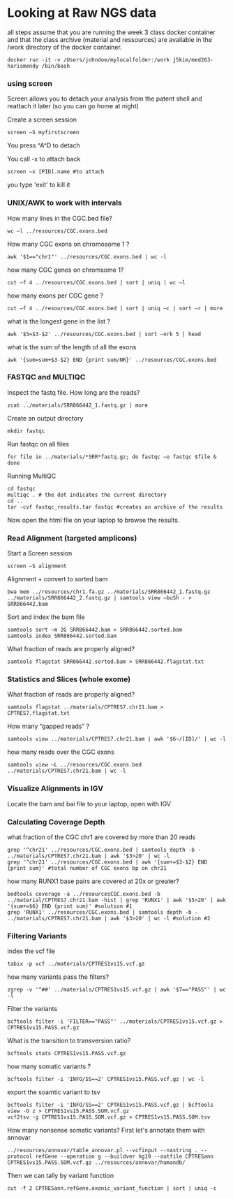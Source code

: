 # Looking at Raw NGS data

all steps assume that you are running the week 3 class docker container and that the class archive (material and ressources) are available in the /work directory of the docker container.

```{bash}
docker run -it -v /Users/johndoe/mylocalfolder:/work j5kim/med263-harismendy /bin/bash
```


### using screen

Screen allows you to detach your analysis from the patent shell and reattach it later (so you can go home at night)

Create a screen session

```{bash}
screen –S myfirstscreen
```

You press ^A^D to detach

You call -x to attach back

```{bash}
screen –x [PID].name #to attach
```

you type 'exit' to kill it



### UNIX/AWK to work with intervals

How many lines in the CGC.bed file?

```{bash}
wc –l ../resources/CGC.exons.bed
```

How many CGC exons on chromosome 1 ?

```{bash}
awk '$1=="chr1"' ../resources/CGC.exons.bed | wc -l
```

how many CGC genes on chromsome 1?

```{bash}
cut –f 4 ../resources/CGC.exons.bed | sort | uniq | wc –l
```

how many exons per CGC gene ?

```{bash}
cut –f 4 ../resources/CGC.exons.bed | sort | uniq –c | sort –r | more
```

what is the longest gene in the list ?

```{bash}
awk '$5=$3-$2' ../resources/CGC.exons.bed | sort –nrk 5 | head
```

what is the sum of the length of all the exons

```{bash}
awk '{sum=sum+$3-$2} END {print sum/NR}' ../resources/CGC.exons.bed
```


### FASTQC and MULTIQC


Inspect the fastq file. How long are the reads?

```{bash}
zcat ../materials/SRR866442_1.fastq.gz | more
```

Create an output directory

```{bash}
mkdir fastqc
```

Run fastqc on all files

```{bash}
for file in ../materials/*SRR*fastq.gz; do fastqc –o fastqc $file & done
```

Running MultiQC

```{bash}
cd fastqc
multiqc . # the dot indicates the current directory
cd ..
tar -cvf fastqc_results.tar fastqc #creates an archive of the results
```

Now open the html file on your laptop to browse the results.



### Read Alignment (targeted amplicons)


Start a Screen session
```{bash}
screen –S alignment
```

Alignment + convert to sorted bam
```{bash}
bwa mem ../resources/chr1.fa.gz ../materials/SRR866442_1.fastq.gz ../materials/SRR866442_2.fastq.gz | samtools view –buSh - > SRR866442.bam
```

Sort and index the bam file
```{bash}
samtools sort –m 2G SRR866442.bam > SRR866442.sorted.bam
samtools index SRR866442.sorted.bam
```

What fraction of reads are properly aligned?
```{bash}
samtools flagstat SRR866442.sorted.bam > SRR866442.flagstat.txt
```


### Statistics and Slices (whole exome)

What fraction of reads are properly aligned?
```{bash}
samtools flagstat ../materials/CPTRES7.chr21.bam > CPTRES7.flagstat.txt
```

How many “gapped reads” ?
```{bash}
samtools view ../materials/CPTRES7.chr21.bam | awk '$6~/[ID]/' | wc -l
```

how many reads over the CGC exons
```{bash}
samtools view –L ../resources/CGC.exons.bed ../materials/CPTRES7.chr21.bam | wc -l
```


### Visualize Alignments in IGV


Locate the bam and bai file to your laptop, open with IGV


### Calculating Coverage Depth


what fraction of the CGC chr1 are covered by more than 20 reads
```{bash}
grep '^chr21' ../resources/CGC.exons.bed | samtools depth -b - ../materials/CPTRES7.chr21.bam | awk '$3>20' | wc -l
grep '^chr21' ../resources/CGC.exons.bed | awk '{sum+=$3-$2} END {print sum}' #total number of CGC exons bp on chr21
```

how many RUNX1 base pairs are covered at 20x or greater?
```{bash}
bedtools coverage -a ../resourcesCGC.exons.bed -b ../material/CPTRES7.chr21.bam -hist | grep 'RUNX1' | awk '$5>20' | awk '{sum+=$6} END {print sum}' #solution #1
grep 'RUNX1' ../resources/CGC.exons.bed | samtools depth -b - ../materials/CPTRES7.chr21.bam | awk '$3>20' | wc -l #solution #2
```


### Filtering Variants

index the vcf file
```{bash}
tabix -p vcf ../materials/CPTRES1vs15.vcf.gz
```

how many variants pass the filters?
```{bash}
zgrep -v '^##' ../materials/CPTRES1vs15.vcf.gz | awk '$7=="PASS"' | wc -l
```

Filter the variants
```{bash}
bcftools filter -i 'FILTER=="PASS"' ../materials/CPTRES1vs15.vcf.gz > CPTRES1vs15.PASS.vcf.gz
```


What is the transition to transversion ratio?
```{bash}
bcftools stats CPTRES1vs15.PASS.vcf.gz
```

how many somatic variants ?
```{bash}
bcftools filter -i 'INFO/SS==2' CPTRES1vs15.PASS.vcf.gz | wc -l
```

export the soamtic variant to tsv
```{bash}
bcftools filter -i 'INFO/SS==2' CPTRES1vs15.PASS.vcf.gz | bcftools view -O z > CPTRES1vs15.PASS.SOM.vcf.gz
vcf2tsv -g CPTRES1vs15.PASS.SOM.vcf.gz > CPTRES1vs15.PASS.SOM.tsv
```

How many nonsense somatic variants? First let's annotate them with annovar

```{bash}
../resources/annovar/table_annovar.pl --vcfinput --nastring . --protocol refGene --operation g --buildver hg19 --outfile CPTRESann CPTRES1vs15.PASS.SOM.vcf.gz ../resources/annovar/humandb/
```

Then we can tally by variant function 
```{bash}
cut -f 2 CPTRESann.refGene.exonic_variant_function | sort | uniq -c
```


